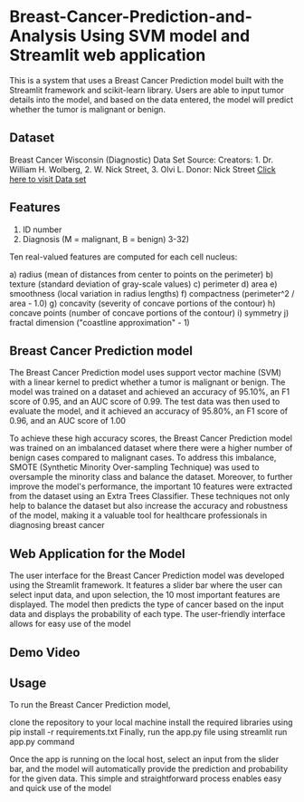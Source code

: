# Breast-Cancer-Prediction-and-Analysis Using SVM model and Streamlit web application
This is a system that uses a Breast Cancer Prediction model built with the Streamlit framework and scikit-learn library. Users are able to input tumor details into the model, and based on the data entered, the model will predict whether the tumor is malignant or benign.

## Dataset
Breast Cancer Wisconsin (Diagnostic) Data Set Source: Creators: 1. Dr. William H. Wolberg, 2. W. Nick Street, 3. Olvi L. Donor: Nick Street
[Click here to visit Data set](https://archive.ics.uci.edu/ml/datasets/Breast+Cancer+Wisconsin+%28Diagnostic%29)

## Features
1) ID number
2) Diagnosis (M = malignant, B = benign)
3-32)

Ten real-valued features are computed for each cell nucleus:

a) radius (mean of distances from center to points on the perimeter)
b) texture (standard deviation of gray-scale values)
c) perimeter
d) area
e) smoothness (local variation in radius lengths)
f) compactness (perimeter^2 / area - 1.0)
g) concavity (severity of concave portions of the contour)
h) concave points (number of concave portions of the contour)
i) symmetry
j) fractal dimension ("coastline approximation" - 1)

## Breast Cancer Prediction model
The Breast Cancer Prediction model uses support vector machine (SVM) with a linear kernel to predict whether a tumor is malignant or benign. The model was trained on a dataset and achieved an accuracy of 95.10%, an F1 score of 0.95, and an AUC score of 0.99. The test data was then used to evaluate the model, and it achieved an accuracy of 95.80%, an F1 score of 0.96, and an AUC score of 1.00

To achieve these high accuracy scores, the Breast Cancer Prediction model was trained on an imbalanced dataset where there were a higher number of benign cases compared to malignant cases. To address this imbalance, SMOTE (Synthetic Minority Over-sampling Technique) was used to oversample the minority class and balance the dataset. Moreover, to further improve the model's performance, the important 10 features were extracted from the dataset using an Extra Trees Classifier. These techniques not only help to balance the dataset but also increase the accuracy and robustness of the model, making it a valuable tool for healthcare professionals in diagnosing breast cancer

## Web Application for the Model
The user interface for the Breast Cancer Prediction model was developed using the Streamlit framework. It features a slider bar where the user can select input data, and upon selection, the 10 most important features are displayed. The model then predicts the type of cancer based on the input data and displays the probability of each type. The user-friendly interface allows for easy use of the model

## Demo Video


## Usage
To run the Breast Cancer Prediction model, 

clone the repository to your local machine
install the required libraries using pip install -r requirements.txt
Finally, run the app.py file using streamlit run app.py command

Once the app is running on the local host, select an input from the slider bar, and the model will automatically provide the prediction and probability for the given data. This simple and straightforward process enables easy and quick use of the model

